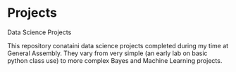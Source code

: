# Projects
Data Science Projects

This repository conataini data science projects completed during my time at General Assembly. They vary from very simple (an early lab
on basic python class use) to more complex Bayes and Machine Learning projects.
